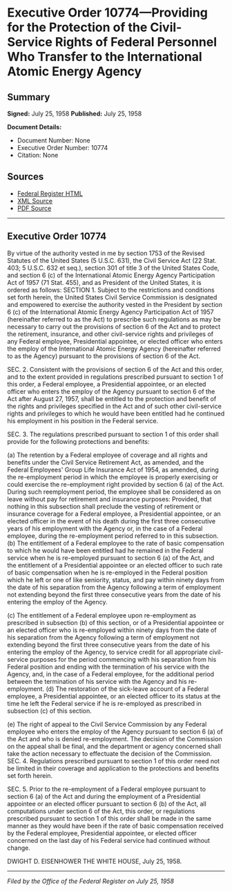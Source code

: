 # Executive Order 10774—Providing for the Protection of the Civil-Service Rights of Federal Personnel Who Transfer to the International Atomic Energy Agency

## Summary

**Signed:** July 25, 1958
**Published:** July 25, 1958

**Document Details:**
- Document Number: None
- Executive Order Number: 10774
- Citation: None

## Sources
- [Federal Register HTML](https://www.presidency.ucsb.edu/documents/executive-order-10774-providing-for-the-protection-the-civil-service-rights-federal)
- [XML Source](None)
- [PDF Source](None)

---

## Executive Order 10774

By virtue of the authority vested in me by section 1753 of the Revised Statutes of the United States (5 U.S.C. 631), the Civil Service Act (22 Stat. 403; 5 U.S.C. 632 et seq.), section 301 of title 3 of the United States Code, and section 6 (c) of the International Atomic Energy Agency Participation Act of 1957 (71 Stat. 455), and as President of the United States, it is ordered as follows:
SECTION 1. Subject to the restrictions and conditions set forth herein, the United States Civil Service Commission is designated and empowered to exercise the authority vested in the President by section 6 (c) of the International Atomic Energy Agency Participation Act of 1957 (hereinafter referred to as the Act) to prescribe such regulations as may be necessary to carry out the provisions of section 6 of the Act and to protect the retirement, insurance, and other civil-service rights and privileges of any Federal employee, Presidential appointee, or elected officer who enters the employ of the International Atomic Energy Agency (hereinafter referred to as the Agency) pursuant to the provisions of section 6 of the Act.

SEC. 2. Consistent with the provisions of section 6 of the Act and this order, and to the extent provided in regulations prescribed pursuant to section 1 of this order, a Federal employee, a Presidential appointee, or an elected officer who enters the employ of the Agency pursuant to section 6 of the Act after August 27, 1957, shall be entitled to the protection and benefit of the rights and privileges specified in the Act and of such other civil-service rights and privileges to which he would have been entitled had he continued his employment in his position in the Federal service.

SEC. 3. The regulations prescribed pursuant to section 1 of this order shall provide for the following protections and benefits:

(a) The retention by a Federal employee of coverage and all rights and benefits under the Civil Service Retirement Act, as amended, and the Federal Employees' Group Life Insurance Act of 1954, as amended, during the re-employment period in which the employee is properly exercising or could exercise the re-employment right provided by section 6 (a) of the Act. During such reemployment period, the employee shall be considered as on leave without pay for retirement and insurance purposes: Provided, that nothing in this subsection shall preclude the vesting of retirement or insurance coverage for a Federal employee, a Presidential appointee, or an elected officer in the event of his death during the first three consecutive years of his employment with the Agency or, in the case of a Federal employee, during the re-employment period referred to in this subsection.
(b) The entitlement of a Federal employee to the rate of basic compensation to which he would have been entitled had he remained in the Federal service when he is re-employed pursuant to section 6 (a) of the Act, and the entitlement of a Presidential appointee or an elected officer to such rate of basic compensation when he is re-employed in the Federal position which he left or one of like seniority, status, and pay within ninety days from the date of his separation from the Agency following a term of employment not extending beyond the first three consecutive years from the date of his entering the employ of the Agency.

(c) The entitlement of a Federal employee upon re-employment as prescribed in subsection (b) of this section, or of a Presidential appointee or an elected officer who is re-employed within ninety days from the date of his separation from the Agency following a term of employment not extending beyond the first three consecutive years from the date of his entering the employ of the Agency, to service credit for all appropriate civil-service purposes for the period commencing with his separation from his Federal position and ending with the termination of his service with the Agency, and, in the case of a Federal employee, for the additional period between the termination of his service with the Agency and his re-employment.
(d) The restoration of the sick-leave account of a Federal employee, a Presidential appointee, or an elected officer to its status at the time he left the Federal service if he is re-employed as prescribed in subsection (c) of this section.

(e) The right of appeal to the Civil Service Commission by any Federal employee who enters the employ of the Agency pursuant to section 6 (a) of the Act and who is denied re-employment. The decision of the Commission on the appeal shall be final, and the department or agency concerned shall take the action necessary to effectuate the decision of the Commission.
SEC. 4. Regulations prescribed pursuant to section 1 of this order need not be limited in their coverage and application to the protections and benefits set forth herein.

SEC. 5. Prior to the re-employment of a Federal employee pursuant to section 6 (a) of the Act and during the employment of a Presidential appointee or an elected officer pursuant to section 6 (b) of the Act, all computations under section 6 of the Act, this order, or regulations prescribed pursuant to section 1 of this order shall be made in the same manner as they would have been if the rate of basic compensation received by the Federal employee, Presidential appointee, or elected officer concerned on the last day of his Federal service had continued without change.

DWIGHT D. EISENHOWER
THE WHITE HOUSE,
July 25, 1958.

---

*Filed by the Office of the Federal Register on July 25, 1958*
